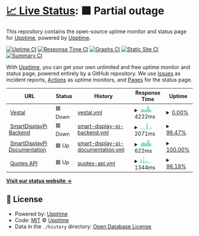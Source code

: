 # [📈 Live Status](https://status.vestal.tk): <!--live status--> **🟧 Partial outage**

This repository contains the open-source uptime monitor and status page for [Upptime](https://upptime.js.org), powered by [Upptime](https://github.com/upptime/upptime).

[![Uptime CI](https://github.com/Sid220/server-status/workflows/Uptime%20CI/badge.svg)](https://github.com/Sid220/server-status/actions?query=workflow%3A%22Uptime+CI%22)
[![Response Time CI](https://github.com/Sid220/server-status/workflows/Response%20Time%20CI/badge.svg)](https://github.com/Sid220/server-status/actions?query=workflow%3A%22Response+Time+CI%22)
[![Graphs CI](https://github.com/Sid220/server-status/workflows/Graphs%20CI/badge.svg)](https://github.com/Sid220/server-status/actions?query=workflow%3A%22Graphs+CI%22)
[![Static Site CI](https://github.com/Sid220/server-status/workflows/Static%20Site%20CI/badge.svg)](https://github.com/Sid220/server-status/actions?query=workflow%3A%22Static+Site+CI%22)
[![Summary CI](https://github.com/Sid220/server-status/workflows/Summary%20CI/badge.svg)](https://github.com/Sid220/server-status/actions?query=workflow%3A%22Summary+CI%22)

With [Upptime](https://upptime.js.org), you can get your own unlimited and free uptime monitor and status page, powered entirely by a GitHub repository. We use [Issues](https://github.com/upptime/upptime/issues) as incident reports, [Actions](https://github.com/Sid220/server-status/actions) as uptime monitors, and [Pages](https://status.vestal.tk) for the status page.

<!--start: status pages-->
<!-- This summary is generated by Upptime (https://github.com/upptime/upptime) -->
<!-- Do not edit this manually, your changes will be overwritten -->
<!-- prettier-ignore -->
| URL | Status | History | Response Time | Uptime |
| --- | ------ | ------- | ------------- | ------ |
| <img alt="" src="https://favicons.githubusercontent.com/vestal.tk" height="13"> [Vestal](https://vestal.tk) | 🟥 Down | [vestal.yml](https://github.com/Sid220/server-status/commits/HEAD/history/vestal.yml) | <details><summary><img alt="Response time graph" src="./graphs/vestal/response-time-week.png" height="20"> 4222ms</summary><br><a href="https://status.vestal.tk/history/vestal"><img alt="Response time 2500" src="https://img.shields.io/endpoint?url=https%3A%2F%2Fraw.githubusercontent.com%2FSid220%2Fserver-status%2FHEAD%2Fapi%2Fvestal%2Fresponse-time.json"></a><br><a href="https://status.vestal.tk/history/vestal"><img alt="24-hour response time 3141" src="https://img.shields.io/endpoint?url=https%3A%2F%2Fraw.githubusercontent.com%2FSid220%2Fserver-status%2FHEAD%2Fapi%2Fvestal%2Fresponse-time-day.json"></a><br><a href="https://status.vestal.tk/history/vestal"><img alt="7-day response time 4222" src="https://img.shields.io/endpoint?url=https%3A%2F%2Fraw.githubusercontent.com%2FSid220%2Fserver-status%2FHEAD%2Fapi%2Fvestal%2Fresponse-time-week.json"></a><br><a href="https://status.vestal.tk/history/vestal"><img alt="30-day response time 3941" src="https://img.shields.io/endpoint?url=https%3A%2F%2Fraw.githubusercontent.com%2FSid220%2Fserver-status%2FHEAD%2Fapi%2Fvestal%2Fresponse-time-month.json"></a><br><a href="https://status.vestal.tk/history/vestal"><img alt="1-year response time 2500" src="https://img.shields.io/endpoint?url=https%3A%2F%2Fraw.githubusercontent.com%2FSid220%2Fserver-status%2FHEAD%2Fapi%2Fvestal%2Fresponse-time-year.json"></a></details> | <details><summary><a href="https://status.vestal.tk/history/vestal">0.00%</a></summary><a href="https://status.vestal.tk/history/vestal"><img alt="All-time uptime 36.81%" src="https://img.shields.io/endpoint?url=https%3A%2F%2Fraw.githubusercontent.com%2FSid220%2Fserver-status%2FHEAD%2Fapi%2Fvestal%2Fuptime.json"></a><br><a href="https://status.vestal.tk/history/vestal"><img alt="24-hour uptime 0.00%" src="https://img.shields.io/endpoint?url=https%3A%2F%2Fraw.githubusercontent.com%2FSid220%2Fserver-status%2FHEAD%2Fapi%2Fvestal%2Fuptime-day.json"></a><br><a href="https://status.vestal.tk/history/vestal"><img alt="7-day uptime 0.00%" src="https://img.shields.io/endpoint?url=https%3A%2F%2Fraw.githubusercontent.com%2FSid220%2Fserver-status%2FHEAD%2Fapi%2Fvestal%2Fuptime-week.json"></a><br><a href="https://status.vestal.tk/history/vestal"><img alt="30-day uptime 0.00%" src="https://img.shields.io/endpoint?url=https%3A%2F%2Fraw.githubusercontent.com%2FSid220%2Fserver-status%2FHEAD%2Fapi%2Fvestal%2Fuptime-month.json"></a><br><a href="https://status.vestal.tk/history/vestal"><img alt="1-year uptime 36.81%" src="https://img.shields.io/endpoint?url=https%3A%2F%2Fraw.githubusercontent.com%2FSid220%2Fserver-status%2FHEAD%2Fapi%2Fvestal%2Fuptime-year.json"></a></details>
| <img alt="" src="https://favicons.githubusercontent.com/backend.sdp.vestal.tk" height="13"> [SmartDisplayPi Backend](https://backend.sdp.vestal.tk) | 🟥 Down | [smart-display-pi-backend.yml](https://github.com/Sid220/server-status/commits/HEAD/history/smart-display-pi-backend.yml) | <details><summary><img alt="Response time graph" src="./graphs/smart-display-pi-backend/response-time-week.png" height="20"> 2071ms</summary><br><a href="https://status.vestal.tk/history/smart-display-pi-backend"><img alt="Response time 2084" src="https://img.shields.io/endpoint?url=https%3A%2F%2Fraw.githubusercontent.com%2FSid220%2Fserver-status%2FHEAD%2Fapi%2Fsmart-display-pi-backend%2Fresponse-time.json"></a><br><a href="https://status.vestal.tk/history/smart-display-pi-backend"><img alt="24-hour response time 1562" src="https://img.shields.io/endpoint?url=https%3A%2F%2Fraw.githubusercontent.com%2FSid220%2Fserver-status%2FHEAD%2Fapi%2Fsmart-display-pi-backend%2Fresponse-time-day.json"></a><br><a href="https://status.vestal.tk/history/smart-display-pi-backend"><img alt="7-day response time 2071" src="https://img.shields.io/endpoint?url=https%3A%2F%2Fraw.githubusercontent.com%2FSid220%2Fserver-status%2FHEAD%2Fapi%2Fsmart-display-pi-backend%2Fresponse-time-week.json"></a><br><a href="https://status.vestal.tk/history/smart-display-pi-backend"><img alt="30-day response time 2257" src="https://img.shields.io/endpoint?url=https%3A%2F%2Fraw.githubusercontent.com%2FSid220%2Fserver-status%2FHEAD%2Fapi%2Fsmart-display-pi-backend%2Fresponse-time-month.json"></a><br><a href="https://status.vestal.tk/history/smart-display-pi-backend"><img alt="1-year response time 2084" src="https://img.shields.io/endpoint?url=https%3A%2F%2Fraw.githubusercontent.com%2FSid220%2Fserver-status%2FHEAD%2Fapi%2Fsmart-display-pi-backend%2Fresponse-time-year.json"></a></details> | <details><summary><a href="https://status.vestal.tk/history/smart-display-pi-backend">96.47%</a></summary><a href="https://status.vestal.tk/history/smart-display-pi-backend"><img alt="All-time uptime 98.59%" src="https://img.shields.io/endpoint?url=https%3A%2F%2Fraw.githubusercontent.com%2FSid220%2Fserver-status%2FHEAD%2Fapi%2Fsmart-display-pi-backend%2Fuptime.json"></a><br><a href="https://status.vestal.tk/history/smart-display-pi-backend"><img alt="24-hour uptime 80.80%" src="https://img.shields.io/endpoint?url=https%3A%2F%2Fraw.githubusercontent.com%2FSid220%2Fserver-status%2FHEAD%2Fapi%2Fsmart-display-pi-backend%2Fuptime-day.json"></a><br><a href="https://status.vestal.tk/history/smart-display-pi-backend"><img alt="7-day uptime 96.47%" src="https://img.shields.io/endpoint?url=https%3A%2F%2Fraw.githubusercontent.com%2FSid220%2Fserver-status%2FHEAD%2Fapi%2Fsmart-display-pi-backend%2Fuptime-week.json"></a><br><a href="https://status.vestal.tk/history/smart-display-pi-backend"><img alt="30-day uptime 97.49%" src="https://img.shields.io/endpoint?url=https%3A%2F%2Fraw.githubusercontent.com%2FSid220%2Fserver-status%2FHEAD%2Fapi%2Fsmart-display-pi-backend%2Fuptime-month.json"></a><br><a href="https://status.vestal.tk/history/smart-display-pi-backend"><img alt="1-year uptime 98.59%" src="https://img.shields.io/endpoint?url=https%3A%2F%2Fraw.githubusercontent.com%2FSid220%2Fserver-status%2FHEAD%2Fapi%2Fsmart-display-pi-backend%2Fuptime-year.json"></a></details>
| <img alt="" src="https://favicons.githubusercontent.com/docs.sdp.vestal.tk" height="13"> [SmartDisplayPi Documentation](https://docs.sdp.vestal.tk) | 🟩 Up | [smart-display-pi-documentation.yml](https://github.com/Sid220/server-status/commits/HEAD/history/smart-display-pi-documentation.yml) | <details><summary><img alt="Response time graph" src="./graphs/smart-display-pi-documentation/response-time-week.png" height="20"> 622ms</summary><br><a href="https://status.vestal.tk/history/smart-display-pi-documentation"><img alt="Response time 1040" src="https://img.shields.io/endpoint?url=https%3A%2F%2Fraw.githubusercontent.com%2FSid220%2Fserver-status%2FHEAD%2Fapi%2Fsmart-display-pi-documentation%2Fresponse-time.json"></a><br><a href="https://status.vestal.tk/history/smart-display-pi-documentation"><img alt="24-hour response time 431" src="https://img.shields.io/endpoint?url=https%3A%2F%2Fraw.githubusercontent.com%2FSid220%2Fserver-status%2FHEAD%2Fapi%2Fsmart-display-pi-documentation%2Fresponse-time-day.json"></a><br><a href="https://status.vestal.tk/history/smart-display-pi-documentation"><img alt="7-day response time 622" src="https://img.shields.io/endpoint?url=https%3A%2F%2Fraw.githubusercontent.com%2FSid220%2Fserver-status%2FHEAD%2Fapi%2Fsmart-display-pi-documentation%2Fresponse-time-week.json"></a><br><a href="https://status.vestal.tk/history/smart-display-pi-documentation"><img alt="30-day response time 1064" src="https://img.shields.io/endpoint?url=https%3A%2F%2Fraw.githubusercontent.com%2FSid220%2Fserver-status%2FHEAD%2Fapi%2Fsmart-display-pi-documentation%2Fresponse-time-month.json"></a><br><a href="https://status.vestal.tk/history/smart-display-pi-documentation"><img alt="1-year response time 1040" src="https://img.shields.io/endpoint?url=https%3A%2F%2Fraw.githubusercontent.com%2FSid220%2Fserver-status%2FHEAD%2Fapi%2Fsmart-display-pi-documentation%2Fresponse-time-year.json"></a></details> | <details><summary><a href="https://status.vestal.tk/history/smart-display-pi-documentation">100.00%</a></summary><a href="https://status.vestal.tk/history/smart-display-pi-documentation"><img alt="All-time uptime 99.84%" src="https://img.shields.io/endpoint?url=https%3A%2F%2Fraw.githubusercontent.com%2FSid220%2Fserver-status%2FHEAD%2Fapi%2Fsmart-display-pi-documentation%2Fuptime.json"></a><br><a href="https://status.vestal.tk/history/smart-display-pi-documentation"><img alt="24-hour uptime 100.00%" src="https://img.shields.io/endpoint?url=https%3A%2F%2Fraw.githubusercontent.com%2FSid220%2Fserver-status%2FHEAD%2Fapi%2Fsmart-display-pi-documentation%2Fuptime-day.json"></a><br><a href="https://status.vestal.tk/history/smart-display-pi-documentation"><img alt="7-day uptime 100.00%" src="https://img.shields.io/endpoint?url=https%3A%2F%2Fraw.githubusercontent.com%2FSid220%2Fserver-status%2FHEAD%2Fapi%2Fsmart-display-pi-documentation%2Fuptime-week.json"></a><br><a href="https://status.vestal.tk/history/smart-display-pi-documentation"><img alt="30-day uptime 99.87%" src="https://img.shields.io/endpoint?url=https%3A%2F%2Fraw.githubusercontent.com%2FSid220%2Fserver-status%2FHEAD%2Fapi%2Fsmart-display-pi-documentation%2Fuptime-month.json"></a><br><a href="https://status.vestal.tk/history/smart-display-pi-documentation"><img alt="1-year uptime 99.84%" src="https://img.shields.io/endpoint?url=https%3A%2F%2Fraw.githubusercontent.com%2FSid220%2Fserver-status%2FHEAD%2Fapi%2Fsmart-display-pi-documentation%2Fuptime-year.json"></a></details>
| <img alt="" src="https://favicons.githubusercontent.com/quotes.api.vestal.tk" height="13"> [Quotes API](https://quotes.api.vestal.tk) | 🟩 Up | [quotes-api.yml](https://github.com/Sid220/server-status/commits/HEAD/history/quotes-api.yml) | <details><summary><img alt="Response time graph" src="./graphs/quotes-api/response-time-week.png" height="20"> 1344ms</summary><br><a href="https://status.vestal.tk/history/quotes-api"><img alt="Response time 1580" src="https://img.shields.io/endpoint?url=https%3A%2F%2Fraw.githubusercontent.com%2FSid220%2Fserver-status%2FHEAD%2Fapi%2Fquotes-api%2Fresponse-time.json"></a><br><a href="https://status.vestal.tk/history/quotes-api"><img alt="24-hour response time 535" src="https://img.shields.io/endpoint?url=https%3A%2F%2Fraw.githubusercontent.com%2FSid220%2Fserver-status%2FHEAD%2Fapi%2Fquotes-api%2Fresponse-time-day.json"></a><br><a href="https://status.vestal.tk/history/quotes-api"><img alt="7-day response time 1344" src="https://img.shields.io/endpoint?url=https%3A%2F%2Fraw.githubusercontent.com%2FSid220%2Fserver-status%2FHEAD%2Fapi%2Fquotes-api%2Fresponse-time-week.json"></a><br><a href="https://status.vestal.tk/history/quotes-api"><img alt="30-day response time 1665" src="https://img.shields.io/endpoint?url=https%3A%2F%2Fraw.githubusercontent.com%2FSid220%2Fserver-status%2FHEAD%2Fapi%2Fquotes-api%2Fresponse-time-month.json"></a><br><a href="https://status.vestal.tk/history/quotes-api"><img alt="1-year response time 1580" src="https://img.shields.io/endpoint?url=https%3A%2F%2Fraw.githubusercontent.com%2FSid220%2Fserver-status%2FHEAD%2Fapi%2Fquotes-api%2Fresponse-time-year.json"></a></details> | <details><summary><a href="https://status.vestal.tk/history/quotes-api">96.18%</a></summary><a href="https://status.vestal.tk/history/quotes-api"><img alt="All-time uptime 99.13%" src="https://img.shields.io/endpoint?url=https%3A%2F%2Fraw.githubusercontent.com%2FSid220%2Fserver-status%2FHEAD%2Fapi%2Fquotes-api%2Fuptime.json"></a><br><a href="https://status.vestal.tk/history/quotes-api"><img alt="24-hour uptime 89.80%" src="https://img.shields.io/endpoint?url=https%3A%2F%2Fraw.githubusercontent.com%2FSid220%2Fserver-status%2FHEAD%2Fapi%2Fquotes-api%2Fuptime-day.json"></a><br><a href="https://status.vestal.tk/history/quotes-api"><img alt="7-day uptime 96.18%" src="https://img.shields.io/endpoint?url=https%3A%2F%2Fraw.githubusercontent.com%2FSid220%2Fserver-status%2FHEAD%2Fapi%2Fquotes-api%2Fuptime-week.json"></a><br><a href="https://status.vestal.tk/history/quotes-api"><img alt="30-day uptime 98.63%" src="https://img.shields.io/endpoint?url=https%3A%2F%2Fraw.githubusercontent.com%2FSid220%2Fserver-status%2FHEAD%2Fapi%2Fquotes-api%2Fuptime-month.json"></a><br><a href="https://status.vestal.tk/history/quotes-api"><img alt="1-year uptime 99.13%" src="https://img.shields.io/endpoint?url=https%3A%2F%2Fraw.githubusercontent.com%2FSid220%2Fserver-status%2FHEAD%2Fapi%2Fquotes-api%2Fuptime-year.json"></a></details>

<!--end: status pages-->

[**Visit our status website →**](https://status.vestal.tk)

## 📄 License

- Powered by: [Upptime](https://github.com/upptime/upptime)
- Code: [MIT](./LICENSE) © [Upptime](https://upptime.js.org)
- Data in the `./history` directory: [Open Database License](https://opendatacommons.org/licenses/odbl/1-0/)
